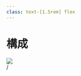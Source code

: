 ```yaml
---
class: text-[1.5rem] flex
---
```


# 構成

<img src="/cluster-diagram.svg" class="absolute right-[3.5rem] top-[1.5rem]"/>

<div
  class="absolute bottom-[1rem] right-[1rem] text-[1rem]"
>
  <SlideCurrentNo /> / <SlidesTotal />
</div>